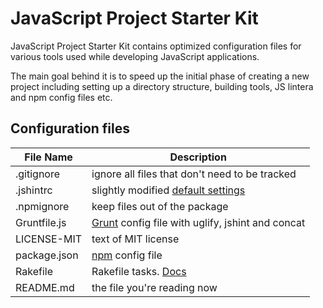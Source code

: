 # JavaScript Project Starter Kit

JavaScript Project Starter Kit contains optimized configuration files for various tools used while developing JavaScript applications.

The main goal behind it is to speed up the initial phase of creating a new project including setting up a directory structure, building tools, JS lintera and npm config files etc.

## Configuration files

| File Name | Description |
| --------- | ----------- |
| .gitignore | ignore all files that don't need to be tracked |
| .jshintrc | slightly modified [default settings](https://github.com/jshint/jshint/blob/master/examples/.jshintrc) |
| .npmignore | keep files out of the package |
| Gruntfile.js | [Grunt](https://github.com/gruntjs/grunt) config file with uglify, jshint and concat |
| LICENSE-MIT | text of MIT license |
| package.json | [npm](https://github.com/isaacs/npm) config file |
| Rakefile | Rakefile tasks. [Docs](http://rake.rubyforge.org/doc/rakefile_rdoc.html) |
| README.md | the file you're reading now |